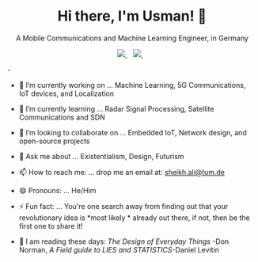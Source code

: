

<h1 align='center'>
   Hi there, I'm Usman! 👋
</h1>

<p align='center'>
  A Mobile Communications and Machine Learning Engineer, in Germany
</p>


<p align='center'>
  
  <a href="https://www.linkedin.com/in/sheikh-usman-ali/">
    <img src="https://img.shields.io/badge/linkedin-%230077B5.svg?&style=for-the-badge&logo=linkedin&logoColor=white" />
  </a>&nbsp;&nbsp;
  <a href="https://www.instagram.com/usmansrkali/">
    <img src="https://img.shields.io/badge/instagram-%23E4405F.svg?&style=for-the-badge&logo=instagram&logoColor=white" />        
  </a>&nbsp;&nbsp;
  
</p>

<p align='left'>
- 
   
- 🔭 I’m currently working on ... Machine Learning, 5G Communications, IoT devices, and Localization
   
- 🌱 I’m currently learning ... Radar Signal Processing, Satellite Communications and SDN
   
- 👯 I’m looking to collaborate on ... Embedded IoT, Network design, and open-source projects
   
- 💬 Ask me about ... Existentialism, Design, Futurism
   
- 📫 How to reach me: ... drop me an email at: sheikh.ali@tum.de
   
- 😄 Pronouns: ... He/Him
   
- ⚡ Fun fact: ... You're one search away from finding out that your revolutionary idea is *most likely * already out there, if not, then be the first one to share it!
   
- 📕 I am reading these days: *The Design of Everyday Things* -Don Norman, *A Field guide to LIES and STATISTICS*-Daniel Levitin
   
<p>
<!--
**usmandroid/usmandroid** is a ✨ _special_ ✨ repository because its `README.md` (this file) appears on your GitHub profile.
-->
